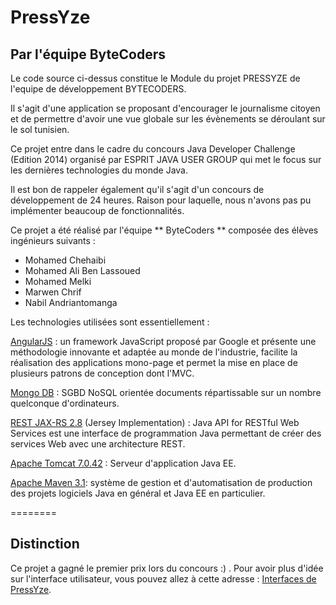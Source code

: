 


PressYze 
========

## Par l'équipe ByteCoders

Le code source ci-dessus constitue le Module du projet PRESSYZE de l'equipe de développement BYTECODERS.

Il s'agit d'une application se proposant d'encourager le journalisme citoyen et de permettre d'avoir une vue globale sur les évènements se déroulant sur le sol tunisien.

 Ce projet entre dans le cadre du concours Java Developer Challenge (Edition 2014)
 organisé par ESPRIT JAVA USER GROUP qui met le focus sur les dernières technologies du monde Java.

 Il est bon de rappeler également qu'il s'agit d'un concours de développement de 24 heures. Raison pour laquelle, nous n'avons pas pu implémenter beaucoup de fonctionnalités.

 Ce projet a été réalisé par l'équipe ** ByteCoders ** composée des élèves ingénieurs suivants :
 
 - Mohamed Chehaibi
 - Mohamed Ali Ben Lassoued
 - Mohamed Melki
 - Marwen Chrif
 - Nabil Andriantomanga
 
  Les technologies utilisées sont essentiellement :
 
  [AngularJS](https://angularjs.org/) : un framework JavaScript proposé par Google et présente une méthodologie innovante
  et adaptée au monde de l'industrie, facilite la réalisation des applications mono-page
  et permet la mise en place de plusieurs patrons de conception dont l'MVC.
 
 
  [Mongo DB](http://www.mongodb.org/) : SGBD NoSQL orientée documents répartissable sur un nombre quelconque d'ordinateurs.
 
  [REST JAX-RS 2.8](https://jersey.java.net/) (Jersey Implementation) : Java API for RESTful Web Services est une interface
  de programmation Java permettant de créer des services Web avec une architecture REST.
 
   [Apache Tomcat 7.0.42](http://tomcat.apache.org/) : Serveur d'application Java EE.
 
   [Apache Maven 3.1](http://maven.apache.org/): système de gestion et d'automatisation de production des projets logiciels
  Java en général et Java EE en particulier.
 

========

## Distinction 

Ce projet a gagné le premier prix lors du concours :) . Pour avoir plus d'idée sur l'interface utilisateur, vous pouvez allez à cette adresse : [Interfaces de PressYze](http://nabil.zz.mu/pressyze/). 

